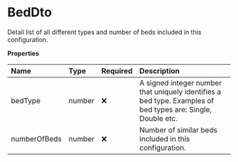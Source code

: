 # BedDto

Detail list of all different types and number of beds included in this configuration.

**Properties**

| Name         | Type   | Required | Description                                                                                                 |
| :----------- | :----- | :------- | :---------------------------------------------------------------------------------------------------------- |
| bedType      | number | ❌       | A signed integer number that uniquely identifies a bed type. Examples of bed types are: Single, Double etc. |
| numberOfBeds | number | ❌       | Number of similar beds included in this configuration.                                                      |

